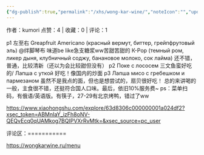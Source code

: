 ```yaml
---
{"dg-publish":true,"permalink":"/xhs/wong-kar-wine/","noteIcon":"","updated":"2025-03-17T22:38:21.340+08:00"}
---
```


作者：kumori
点赞：4   |   收藏：0   |   评论：1

p1 左至右
Greapfruit Americano (красный вермут, биттер, грейпфрутовый эль) @绊脚琴布 味道be like急支糖浆ww苦甜苦甜的
К-Рор (темный ром, ликер дыня, клубничный соджу, банановое молоко, сок лайма) 还不错，普通，比较清新（还以为会比较甜但没有）
p2 Поке с лососем 三文鱼蛮好吃的/ Лапша с уткой 好吃！像国内的炒面
p3 Лапша мисо с гребешком и пармезаном 虽然不是我点的面，但也是想尝试的，扇贝很好吃！
总的来讲喝的一般，主食很不错，还挺符合国人口味。最后，依旧10%服务费~
ps：菜单扫码，有俄语/英语版。有筷子，27-29有北京烤鸭，错过了ww

https://www.xiaohongshu.com/explore/63d8306c000000001a024df2?xsec_token=ABMnIaY_izFh8oNV-QEQvEcq0qUAMkog7BQIPVXrRvMtk=&xsec_source=pc_user

评论区：===========

https://wongkarwine.ru/menu
